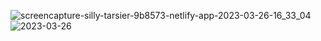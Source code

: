 ![screencapture-silly-tarsier-9b8573-netlify-app-2023-03-26-16_33_04](https://user-images.githubusercontent.com/121230559/227774408-10777cd8-5429-4f44-93f5-8367c9db1d0c.png)
![2023-03-26](https://user-images.githubusercontent.com/121230559/227774412-1e4ce83f-a056-48fe-bbef-79b0e848e839.png)

